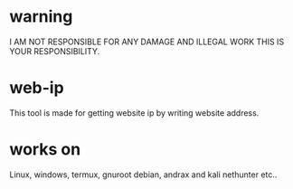 # warning 
I AM NOT RESPONSIBLE FOR ANY DAMAGE AND ILLEGAL WORK THIS IS YOUR RESPONSIBILITY.
# web-ip
This tool is made for getting website ip by writing website address.
# works on
Linux, windows, termux, gnuroot debian, andrax and kali nethunter etc..
